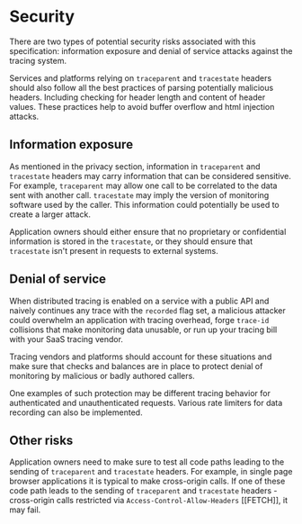 # Security

There are two types of potential security risks associated with this specification: information exposure
and denial of service attacks against the tracing system.

Services and platforms relying on `traceparent` and `tracestate` headers should also follow all the
best practices of parsing potentially malicious headers. Including checking for header length and content of header
values. These practices help to avoid buffer overflow and html injection attacks.

## Information exposure

As mentioned in the privacy section, information in `traceparent` and `tracestate` headers may carry information that can be
considered sensitive. For example, `traceparent` may allow one call to be correlated to the data sent with another call.
`tracestate` may imply the version of monitoring software used by the caller. This information could potentially be used to 
create a larger attack.

Application owners should either ensure that no proprietary or confidential information is stored in the `tracestate`, or
they should ensure that `tracestate` isn't present in requests to external systems.

## Denial of service

When distributed tracing is enabled on a service with a public API and naively
continues any trace with the `recorded` flag set, a malicious attacker could
overwhelm an application with tracing overhead, forge `trace-id` collisions
that make monitoring data unusable, or run up your tracing bill with your SaaS
tracing vendor.

Tracing vendors and platforms should account for these situations and make sure
that checks and balances are in place to protect denial of monitoring by
malicious or badly authored callers.

One examples of such protection may be different tracing behavior for
authenticated and unauthenticated requests. Various rate limiters for data
recording can also be implemented.

## Other risks

Application owners need to make sure to test all code paths leading to the sending of `traceparent` and `tracestate` headers. For
example, in single page browser applications it is typical to make cross-origin calls. If one of these code path leads
to the sending of `traceparent` and `tracestate` headers - cross-origin calls restricted via <a data-cite='FETCH#http-access-control-request-headers'>`Access-Control-Allow-Headers`</a> [[FETCH]], it may fail.
